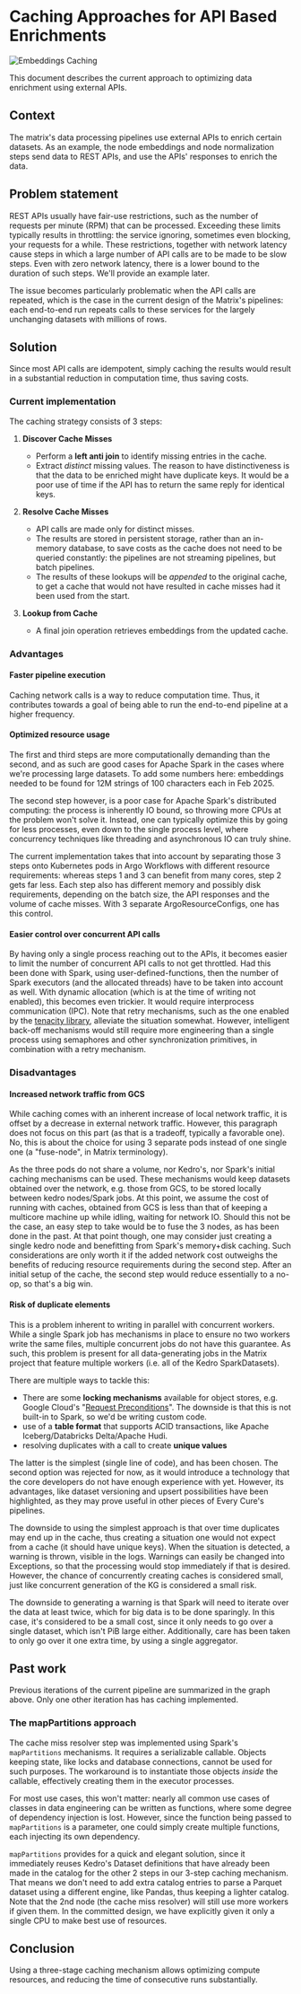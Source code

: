 # Caching Approaches for API Based Enrichments

![Embeddings Caching](../assets/img/embeddings_caching.svg)

This document describes the current approach to optimizing data enrichment
using external APIs.

## Context

The matrix's data processing pipelines use external APIs to enrich certain
datasets. As an example, the node embeddings and node normalization steps send
data to REST APIs, and use the APIs' responses to enrich the data.

## Problem statement 

REST APIs usually have fair-use restrictions, such as the number of requests per
minute (RPM) that can be processed. Exceeding these limits typically results in
throttling: the service ignoring, sometimes even blocking, your requests for a
while. These restrictions, together with network latency cause steps in which a
large number of API calls are to be made to be slow steps. Even with zero
network latency, there is a lower bound to the duration of such steps.  We'll 
provide an example later.

The issue becomes particularly problematic when the API calls are repeated,
which is the case in the current design of the Matrix's pipelines: each
end-to-end run repeats calls to these services for the largely unchanging
datasets with millions of rows.

## Solution

Since most API calls are idempotent, simply caching the results would result in
a substantial reduction in computation time, thus saving costs.

### Current implementation

The caching strategy consists of 3 steps:

1. **Discover Cache Misses**

   - Perform a **left anti join** to identify missing entries in the cache.
   - Extract _distinct_ missing values. The reason to have distinctiveness is
     that the data to be enriched might have duplicate keys. It would be a poor
     use of time if the API has to return the same reply for identical keys.

2. **Resolve Cache Misses**

   - API calls are made only for distinct misses.
   - The results are stored in persistent storage, rather than an in-memory
     database, to save costs as the cache does not need to be queried
     constantly: the pipelines are not streaming pipelines, but batch
     pipelines.
   - The results of these lookups will be *appended* to the original cache, to
     get a cache that would not have resulted in cache misses had it been used
     from the start.

3. **Lookup from Cache**

   - A final join operation retrieves embeddings from the updated cache.

### Advantages

#### Faster pipeline execution

Caching network calls is a way to reduce computation time. Thus, it
contributes towards a goal of being able to run the end-to-end pipeline at a
higher frequency.

#### Optimized resource usage

The first and third steps are more computationally demanding than the second,
and as such are good cases for Apache Spark in the cases where we're processing
large datasets. To add some numbers here: embeddings needed to be found for 12M
strings of 100 characters each in Feb 2025.

The second step however, is a poor case for Apache Spark's distributed
computing: the process is inherently IO bound, so throwing more CPUs at the
problem won't solve it. Instead, one can typically optimize this by going for
less processes, even down to the single process level, where concurrency
techniques like threading and asynchronous IO can truly shine.

The current implementation takes that into account by separating those 3 steps
onto Kubernetes pods in Argo Workflows with different resource requirements:
whereas steps 1 and 3 can benefit from many cores, step 2 gets far less.
Each step also has different memory and possibly disk requirements, depending
on the batch size, the API responses and the volume of cache misses. With 3
separate ArgoResourceConfigs, one has this control.

#### Easier control over concurrent API calls

By having only a single process reaching out to the APIs, it becomes easier to
limit the number of concurrent API calls to not get throttled. Had this been
done with Spark, using user-defined-functions, then the number of Spark
executors (and the allocated threads) have to be taken into account as well.
With dynamic allocation (which is at the time of writing not enabled), this
becomes even trickier. It would require interprocess communication (IPC).  Note
that retry mechanisms, such as the one enabled by the [tenacity
library](https://pypi.org/project/tenacity/), alleviate the situation somewhat.
However, intelligent back-off mechanisms would still require more engineering
than a single process using semaphores and other synchronization primitives, in
combination with a retry mechanism.

### Disadvantages

#### Increased network traffic from GCS

While caching comes with an inherent increase of local network traffic, it is
offset by a decrease in external network traffic. However, this paragraph does
not focus on this part (as that is a tradeoff, typically a favorable one). No,
this is about the choice for using 3 separate pods instead of one single one (a
"fuse-node", in Matrix terminology).

As the three pods do not share a volume, nor Kedro's, nor Spark's initial
caching mechanisms can be used. These mechanisms would keep datasets obtained
over the network, e.g. those from GCS, to be stored locally between kedro
nodes/Spark jobs. At this point, we assume the cost of running with caches,
obtained from GCS is less than that of keeping a multicore machine up while
idling, waiting for network IO. Should this not be the case, an easy step to
take would be to fuse the 3 nodes, as has been done in the past. At that point
though, one may consider just creating a single kedro node and benefitting from
Spark's memory+disk caching. Such considerations are only worth it if the added
network cost outweighs the benefits of reducing resource requirements during
the second step. After an initial setup of the cache, the second step would
reduce essentially to a no-op, so that's a big win.

#### Risk of duplicate elements

This is a problem inherent to writing in parallel with concurrent workers.
While a single Spark job has mechanisms in place to ensure no two workers write
the same files, multiple concurrent jobs do not have this guarantee. As such,
this problem is present for all data-generating jobs in the Matrix project that
feature multiple workers (i.e. all of the Kedro SparkDatasets). 

There are multiple ways to tackle this:

- There are some **locking mechanisms** available for object stores, e.g.
  Google Cloud's "[Request
  Preconditions](https://cloud.google.com/storage/docs/request-preconditions)".
  The downside is that this is not built-in to Spark, so we'd be writing custom
  code.
- use of a **table format** that supports ACID transactions, like Apache
  Iceberg/Databricks Delta/Apache Hudi.
- resolving duplicates with a call to create **unique values**

The latter is the simplest (single line of code), and has been chosen. The
second option was rejected for now, as it would introduce a technology that the
core developers do not have enough experience with yet. However, its
advantages, like dataset versioning and upsert possibilities have been
highlighted, as they may prove useful in other pieces of Every Cure's
pipelines.

The downside to using the simplest approach is that over time duplicates may
end up in the cache, thus creating a situation one would not expect from a
cache (it should have unique keys). When the situation is detected, a warning
is thrown, visible in the logs. Warnings can easily be changed into Exceptions,
so that the processing would stop immediately if that is desired. However, the
chance of concurrently creating caches is considered small, just like
concurrent generation of the KG is considered a small risk.

The downside to generating a warning is that Spark will need to iterate over
the data at least twice, which for big data is to be done sparingly. In this
case, it's considered to be a small cost, since it only needs to go over a
single dataset, which isn't PiB large either. Additionally, care has been taken
to only go over it one extra time, by using a single aggregator.

## Past work

Previous iterations of the current pipeline are summarized in the graph above.
Only one other iteration has has caching implemented.

### The mapPartitions approach

The cache miss resolver step was implemented using Spark's
`mapPartitions` mechanisms. It requires a serializable callable. Objects
keeping state, like locks and database connections, cannot be used for such
purposes. The workaround is to instantiate those objects _inside_ the callable,
effectively creating them in the executor processes.

For most use cases, this won't matter: nearly all common use cases of classes
in data engineering can be written as functions, where some degree of
dependency injection is lost. However, since the function being passed to
`mapPartitions` is a parameter, one could simply create multiple functions,
each injecting its own dependency.

`mapPartitions` provides for a quick and elegant solution, since
it immediately reuses Kedro's Dataset definitions that have already been made
in the catalog for the other 2 steps in our 3-step caching mechanism. That
means we don't need to add extra catalog entries to parse a Parquet dataset
using a different engine, like Pandas, thus keeping a lighter catalog. Note
that the 2nd node (the cache miss resolver) will still use more workers if
given them. In the committed design, we have explicitly given it only a single
CPU to make best use of resources.

## Conclusion

Using a three-stage caching mechanism allows optimizing compute resources, and
reducing the time of consecutive runs substantially.

